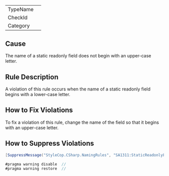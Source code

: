 ﻿## 

<table>
<tr>
  <td>TypeName</td>
  <td></td>
</tr>
<tr>
  <td>CheckId</td>
  <td></td>
</tr>
<tr>
  <td>Category</td>
  <td></td>
</tr>
</table>

## Cause

The name of a static readonly field does not begin with an upper-case letter.

## Rule Description

A violation of this rule occurs when the name of a static readonly field begins 
                    with a lower-case letter. 

## How to Fix Violations

To fix a violation of this rule, change the name of the field so that it begins with an 
                    upper-case letter.

## How to Suppress Violations

```csharp
[SuppressMessage("StyleCop.CSharp.NamingRules", "SA1311:StaticReadonlyFieldsMustBeginWithUpperCaseLetter", Justification = "Reviewed.")]
```

```csharp
#pragma warning disable  // 
#pragma warning restore  // 
```
